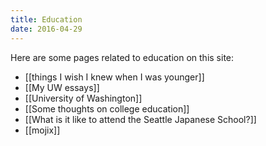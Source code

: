 ```yaml
---
title: Education
date: 2016-04-29
---
```


Here are some pages related to education on this site:

- [[things I wish I knew when I was younger]]
- [[My UW essays]]
- [[University of Washington]]
- [[Some thoughts on college education]]
- [[What is it like to attend the Seattle Japanese School?]]
- [[mojix]]
